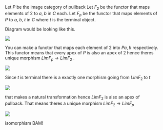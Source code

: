 Let $`P`$ be the image category of pullback
Let $`F_2`$ be the functor that maps elements of $`2`$ to $`a`$, $`b`$ in $`C`$ each.
Let $`F_p`$ be the functor that maps elements of $`P`$ to $`a`$, $`b`$, $`t`$ in $`C`$ where $`t`$ is the terminal object.

Diagram would be looking like this.

![](assets/img/IMG_0288.jpg)

You can make a functor that maps each element of $`2`$ into $`P a, b`$ respectively. This functor means that every apex of $`P`$ is also an apex of $`2`$ hence theres unique morphism $`LimF_p \rightarrow LimF_2`$ .

![](assets/img/IMG_0289.jpg)

Since $`t`$ is terminal there is a exactly one morphism going from $`LimF_2`$ to $`t`$

![](assets/img/IMG_0290.jpg)

that makes a natural transformation hence $`LimF_2`$ is also an apex of pullback. That means theres a unique morphism $`LimF_2 \rightarrow LimF_p`$

![](assets/img/IMG_0291.jpg)

isomorphism BAM!